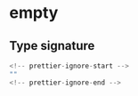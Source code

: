 # empty

## Type signature

```typescript
<!-- prettier-ignore-start -->
""
<!-- prettier-ignore-end -->
```
